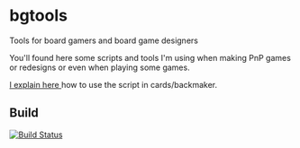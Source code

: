 # bgtools

Tools for board gamers and board game designers

You'll found here some scripts and tools I'm using when making
PnP games or redesigns or even when playing some games.

[I explain here ](http://boardgamegeek.com/thread/960592/new-tool-to-generate-card-backs "How to use BackMaker") how to use the script in cards/backmaker.

## Build

[![Build Status](https://travis-ci.org/court-jus/bgtools.png?branch=master)](https://travis-ci.org/court-jus/bgtools)
